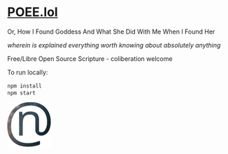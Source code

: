 # [POEE.lol](https://poee.lol)

Or, How I Found Goddess And What She Did With Me When I Found Her

*wherein is explained everything worth knowing about absolutely anything*

Free/Libre Open Source Scripture  - coliberation welcome

To run locally:

```
npm install
npm start
```

![Folle](public/image/inf.sm.png)
